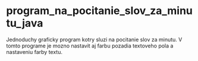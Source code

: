 # program_na_pocitanie_slov_za_minutu_java
Jednoduchy graficky program kotry sluzi na pocitanie slov za minutu. V tomto programe je mozno nastavit aj farbu pozadia textoveho pola a nastaveniu farby textu.
